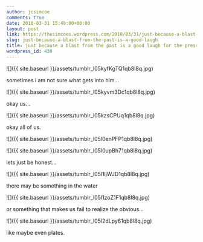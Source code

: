```yaml
---
author: jcsimcoe
comments: true
date: 2010-03-31 15:49:00+00:00
layout: post
link: https://thesimcoes.wordpress.com/2010/03/31/just-because-a-blast-from-the-past-is-a-good-laugh/
slug: just-because-a-blast-from-the-past-is-a-good-laugh
title: just because a blast from the past is a good laugh for the present...
wordpress_id: 438
---
```


![]({{ site.baseurl }}/assets/tumblr_l05kyfKgTQ1qb8l8q.jpg)

sometimes i am not sure what gets into him…


![]({{ site.baseurl }}/assets/tumblr_l05kyvm3Dc1qb8l8q.jpg)


okay us…


![]({{ site.baseurl }}/assets/tumblr_l05kzsCPUq1qb8l8q.jpg)




okay all of us.




![]({{ site.baseurl }}/assets/tumblr_l05l0enPFP1qb8l8q.jpg)




![]({{ site.baseurl }}/assets/tumblr_l05l0upBh71qb8l8q.jpg)




lets just be honest…




![]({{ site.baseurl }}/assets/tumblr_l05l1ljWJD1qb8l8q.jpg)




there may be something in the water




![]({{ site.baseurl }}/assets/tumblr_l05l1zoZ1F1qb8l8q.jpg)




or something that makes us fail to realize the obvious…




![]({{ site.baseurl }}/assets/tumblr_l05l2dLpy61qb8l8q.jpg)




like maybe even plates.
